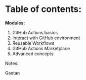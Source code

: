 <!-- .slide: -->

# Table of contents:

**Modules:**

1. GitHub Actions basics
2. Interact with GitHub environment
3. Reusable Workflows
4. GitHub Actions Marketplace
5. Advanced concepts

Notes:

Gaetan
